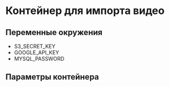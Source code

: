 # Контейнер для импорта видео

## Переменные окружения

* S3_SECRET_KEY
* GOOGLE_API_KEY
* MYSQL_PASSWORD

## Параметры контейнера
